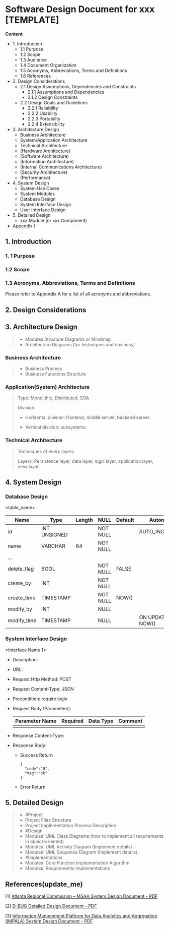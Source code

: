 # Software Design Document for xxx [TEMPLATE]

**Content**

- 1\. Introduction
  - 1.1 Purpose
  - 1.2 Scope
  - 1.3 Audience
  - 1.4 Document Organization
  - 1.5 Acronyms, Abbreviations, Terms and Definitions
  - 1.6 References
- 2\. Design Considerations
  - 2.1 Design Assumptions, Dependencies and Constraints 
    - 2.1.1 Assumptions and Dependencies
    - 2.1.2 Design Constraints
  - 2.2 Design Goals and Guidelines
    - 2.2.1 Reliability
    - 2.2.2 Usability
    - 2.2.3 Portability
    - 2.2.4 Extensibility
- 3\. Architecture Design
  - Business Architecture
  - System/Application Architecture
  - Technical Architecture
  - (Hardware Architecture)
  - (Software Architecture)
  - (Information Architecture)
  - (Internal Communications Architecture)
  - (Security Architecture)
  - (Performance)
- 4\. System Design
  - System Use Cases
  - System Modules
  - Database Design
  - System Interface Design
  - User Interface Design
- 5\. Detailed Design
  - xxx Module (or xxx Component)
- Appendix I

## 1. Introduction

### 1. 1 Purpose

### 1.2 Scope

### 1.3 Acronyms, Abbreviations, Terms and Definitions

Please refer to Appendix A for a list of all acronyms and abbreviations.

## 2. Design Considerations

## 3. Architecture Design

> - Modules Structure Diagrams or Mindmap
> - Architecture Diagrams (for techniques and business)

### Business Architecture

> - Business Process
>- Business Functions Structure

### Application(System) Architecture

> Type: Monolithic, Distributed, SOA
>
> Division
>
> - Horizontal division: frontend, middle server, backend server.
>
> - Vertical division: subsystems.

### Technical  Architecture

> Techniques of every layers. 
>
> Layers: Persistence layer, data layer, logic layer, application layer, view layer.

## 4. System Design

### Database Design

<table_name>

| Name        | Type         | Length | NULL     | Default | Automatic       | Key  | Comment |
| ----------- | ------------ | ------ | -------- | ------- | --------------- | ---- | ------- |
| id          | INT UNSIGNED |        | NOT NULL |         | AUTO_INCREMENT  | P    |         |
| name        | VARCHAR      | 64     | NOT NULL |         |                 |      |         |
| ...         |              |        |          |         |                 |      |         |
| delete_flag | BOOL         |        | NOT NULL | FALSE   |                 |      |         |
| create_by   | INT          |        | NOT NULL |         |                 |      |         |
| create_time | TIMESTAMP    |        | NOT NULL | NOW()   |                 |      |         |
| modify_by   | INT          |        | NULL     |         |                 |      |         |
| modify_time | TIMESTAMP    |        | NULL     |         | ON UPDATE NOW() |      |         |



### System Interface Design

<Interface Name 1>

- Description:

- URL: 

- Request Http Method: POST

- Request Content-Type: JSON

- Precondition: require login

- Request Body (Parameters):

  | Parameter Name | Required | Data Type | Comment |
  | -------------- | -------- | --------- | ------- |
  |                |          |           |         |

- Response Content-Type:

- Response Body:

  - Success Return

    ```
    {
      "code":"0",
      "msg":"ok"
    }
    ```

  - Error Return



## 5. Detailed Design

> - #Project
> - Project Files Structure
> - Project Implementation Process Description
> - #Design
> - Modules' UML Class Diagrams (how to implement all requirements in object-oriented)
> - Modules' UML Activity Diagram (Implement details)
> - Modules' UML Sequence Diagram (Implement details)
> - #Implementations
> - Modules' Core Function Implementation Algorithm
> - Modules' Requirements Implementations

## References(update_me)

[1] [Atlanta Regional Commission – MSAA System Design Document - PDF](https://www.its.dot.gov/research_archives/msaa/pdf/MSAA_SystemDesignFINAL.pdf)

[2] [D-BUG Detailed Design Document - PDF](https://senior.ceng.metu.edu.tr/2012/dbug/documents/DDR.pdf)

[3] [Information Management Platform for Data Analytics and Aggregation (IMPALA) System Design Document - PDF](https://ntrs.nasa.gov/archive/nasa/casi.ntrs.nasa.gov/20160011412.pdf)